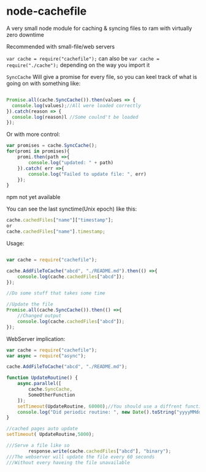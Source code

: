# node-cachefile
A very small node module for caching &amp; syncing files to ram with virtually zero downtime

Recommended with small-file/web servers

`var cache = require("cachefile");` can also be `var cache = require("./cache");` depending on the way you import it

`SyncCache` Will give a promise for every file, so you can keel track of what is going on with something like:

```js

Promise.all(cache.SyncCache()).then(values => { 
  console.log(values);//All were loaded correctly
}).catch(reason => { 
  console.log(reason)l //Some coulnd't be loaded
});


```

Or with more control:

```js
var promises = cache.SyncCache();
for(promi in promises){
    promi.then(path =>{
        console.log("updated: " + path)
    }).catch( err =>{
        console.log("Failed to update file: ", err)
    });
}

```


npm not yet available

You can see the last synctime(Unix epoch) like this:
```js
cache.cachedFiles["name"]["timestamp"];
or
cache.cachedFiles["name"].timestamp;
```


Usage:
```js

var cache = require("cachefile");

cache.AddFileToCache("abcd", "./README.md").then(() =>{
    console.log(cache.cachedFiles["abcd"]);
});

//Do some stuff that takes some time

//Update the file
Promise.all(cache.SyncCache()).then(() =>{
    //Changed output
    console.log(cache.cachedFiles["abcd"]);
});
```

WebServer implication:
```js
var cache = require("cachefile");
var async = require("async");

cache.AddFileToCache("abcd", "./README.md");

function UpdateRoutine() {
    async.parallel([
        cache.SyncCache,
        SomeOtherFunction
    ]);
    setTimeout(UpdateRoutine, 60000);//You should use a diffrent function
    console.log("Did periodic routine: ", new Date().toString("yyyyMMddHHmmss"));
}

//cached pages auto update
setTimeout( UpdateRoutine,5000);

///Serve a file like so
        response.write(cache.cachedFiles["abcd"], "binary");
///The webserver will update the file every 60 seconds
///Without every haveing the file unavailable

```